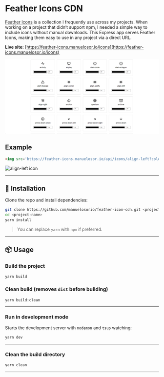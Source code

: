 # Feather Icons CDN

[Feather Icons](https://feathericons.com/) is a collection I frequently use across my projects. When working on a project that didn’t support npm, I needed a simple way to include icons without manual downloads. This Express app serves Feather Icons, making them easy to use in any project via a direct URL.

**Live site:** [https://feather-icons.manuelosor.io/icons](https://feather-icons.manuelosor.io/icons)



![Screenshot](demo-screenshot.png)

## Example

```html
<img src='https://feather-icons.manuelosor.io/api/icons/align-left?color=%23bf3131&size=30' alt='align-left icon' />
```

<img src='https://feather-icons.manuelosor.io/api/icons/align-left?color=%23bf3131&size=30' alt='align-left icon' />

---

## 🚀 Installation

Clone the repo and install dependencies:

```bash
git clone https://github.com/manuelosorio/feather-icon-cdn.git <project-name>
cd <project-name>
yarn install
```

> You can replace `yarn` with `npm` if preferred.

---

## 📦 Usage

### Build the project

```bash
yarn build
```

### Clean build (removes `dist` before building)

```bash
yarn build:clean
```

---

### Run in development mode

Starts the development server with `nodemon` and `tsup` watching:

```bash
yarn dev
```

---

### Clean the build directory

```bash
yarn clean
```

---
